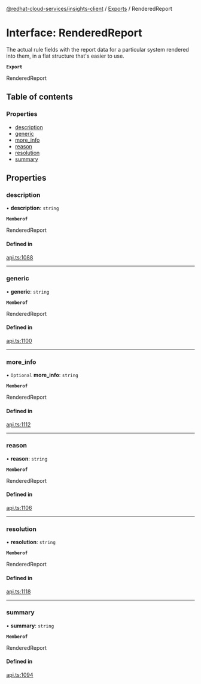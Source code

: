 [@redhat-cloud-services/insights-client](../README.md) / [Exports](../modules.md) / RenderedReport

# Interface: RenderedReport

The actual rule fields with the report data for a particular system rendered into them, in a flat structure that\'s easier to use.

**`Export`**

RenderedReport

## Table of contents

### Properties

- [description](RenderedReport.md#description)
- [generic](RenderedReport.md#generic)
- [more\_info](RenderedReport.md#more_info)
- [reason](RenderedReport.md#reason)
- [resolution](RenderedReport.md#resolution)
- [summary](RenderedReport.md#summary)

## Properties

### description

• **description**: `string`

**`Memberof`**

RenderedReport

#### Defined in

[api.ts:1088](https://github.com/RedHatInsights/javascript-clients/blob/main/packages/insights/api.ts#L1088)

___

### generic

• **generic**: `string`

**`Memberof`**

RenderedReport

#### Defined in

[api.ts:1100](https://github.com/RedHatInsights/javascript-clients/blob/main/packages/insights/api.ts#L1100)

___

### more\_info

• `Optional` **more\_info**: `string`

**`Memberof`**

RenderedReport

#### Defined in

[api.ts:1112](https://github.com/RedHatInsights/javascript-clients/blob/main/packages/insights/api.ts#L1112)

___

### reason

• **reason**: `string`

**`Memberof`**

RenderedReport

#### Defined in

[api.ts:1106](https://github.com/RedHatInsights/javascript-clients/blob/main/packages/insights/api.ts#L1106)

___

### resolution

• **resolution**: `string`

**`Memberof`**

RenderedReport

#### Defined in

[api.ts:1118](https://github.com/RedHatInsights/javascript-clients/blob/main/packages/insights/api.ts#L1118)

___

### summary

• **summary**: `string`

**`Memberof`**

RenderedReport

#### Defined in

[api.ts:1094](https://github.com/RedHatInsights/javascript-clients/blob/main/packages/insights/api.ts#L1094)
